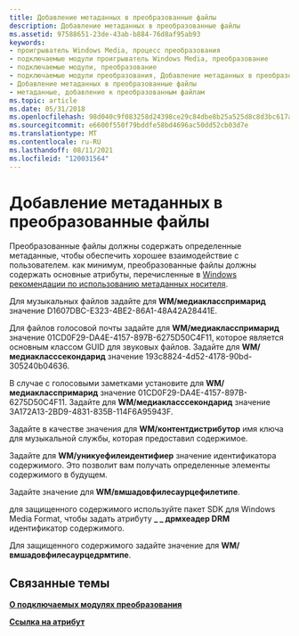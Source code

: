 ```yaml
---
title: Добавление метаданных в преобразованные файлы
description: Добавление метаданных в преобразованные файлы
ms.assetid: 97588651-23de-43ab-b884-76d8af95ab93
keywords:
- проигрыватель Windows Media, процесс преобразования
- подключаемые модули проигрыватель Windows Media, преобразование
- подключаемые модули, преобразование
- подключаемые модули преобразования, Добавление метаданных в преобразованные файлы
- Добавление метаданных в преобразованные файлы
- метаданные, добавление к преобразованным файлам
ms.topic: article
ms.date: 05/31/2018
ms.openlocfilehash: 98d040c9f083258d24398ce29c84dbe8b25a525d8c8d3bc617a0adddbb2ba8df
ms.sourcegitcommit: e6600f550f79bddfe58bd4696ac50dd52cb03d7e
ms.translationtype: MT
ms.contentlocale: ru-RU
ms.lasthandoff: 08/11/2021
ms.locfileid: "120031564"
---
```

# <a name="adding-metadata-to-converted-files"></a>Добавление метаданных в преобразованные файлы

Преобразованные файлы должны содержать определенные метаданные, чтобы обеспечить хорошее взаимодействие с пользователем. как минимум, преобразованные файлы должны содержать основные атрибуты, перечисленные в [Windows рекомендации по использованию метаданных носителя](/previous-versions/ms867702(v=msdn.10)).

Для музыкальных файлов задайте для **WM/медиакласспримарид** значение D1607DBC-E323-4BE2-86A1-48A42A28441E.

Для файлов голосовой почты задайте для **WM/медиакласспримарид** значение 01CD0F29-DA4E-4157-897B-6275D50C4F11, которое является основным классом GUID для звуковых файлов. Задайте для **WM/медиакласссекондарид** значение 193c8824-4d52-4178-90bd-305240b04636.

В случае с голосовыми заметками установите для **WM/медиакласспримарид** значение 01CD0F29-DA4E-4157-897B-6275D50C4F11. Задайте для **WM/медиакласссекондарид** значение 3A172A13-2BD9-4831-835B-114F6A95943F.

Задайте в качестве значения для **WM/контентдистрибутор** имя ключа для музыкальной службы, которая предоставил содержимое.

Задайте для **WM/уникуефилеидентифиер** значение идентификатора содержимого. Это позволит вам получать определенные элементы содержимого в будущем.

Задайте значение для **WM/вмшадовфилесаурцефилетипе**.

для защищенного содержимого используйте пакет SDK для Windows Media Format, чтобы задать атрибуту **\_ \_ дрмхеадер DRM** идентификатор содержимого.

Для защищенного содержимого задайте значение для **WM/вмшадовфилесаурцедрмтипе**.

## <a name="related-topics"></a>Связанные темы

<dl> <dt>

[**О подключаемых модулях преобразования**](about-conversion-plug-ins.md)
</dt> <dt>

[**Ссылка на атрибут**](attribute-reference.md)
</dt> </dl>

 

 